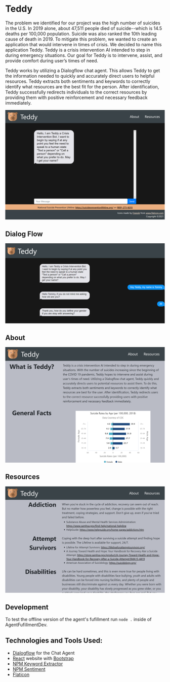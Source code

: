 # Teddy

The problem we identified for our project was the high number of suicides in the U.S. In 2019 alone, about 47,511 people died of suicide--which is 14.5 deaths per 100,000 population. Suicide was also ranked the 10th leading cause of death in 2019. To mitigate this problem, we wanted to create an application that would intervene in times of crisis. We decided to name this application Teddy. Teddy is a crisis intervention AI intended to step in during emergency situations. Our goal for Teddy is to intervene, assist, and provide comfort during user’s times of need.

Teddy works by utilizing a Dialogflow chat agent. This allows Teddy to get the information needed to quickly and accurately direct users to helpful resources. Teddy extracts both sentiments and keywords to correctly identify what resources are the best fit for the person. After identification, Teddy successfully redirects individuals to the correct resources by providing them with positive reinforcement and necessary feedback immediately.

![Image of Main Page](TeddyMedia/Main3-2.png)

## Dialog Flow

![Image of Dialog Flow](TeddyMedia/Teddy3-2Image.png)

## About

![Image of About Page](TeddyMedia/About.png)

## Resources

![Image of Resources Page](TeddyMedia/Resources3-2.png)

## Development

To test the offline version of the agent's fufillment run `node .` inside of AgentFufillmentDev.

## Technologies and Tools Used:

- [Dialogflow](https://cloud.google.com/dialogflow) for the Chat Agent
- [React](https://reactjs.org/) website with [Bootstrap](https://react-bootstrap.github.io/)
- [NPM Keyword Extractor](https://www.npmjs.com/package/keyword-extractor)
- [NPM Sentiment](https://www.npmjs.com/package/sentiment)
- [Flaticon](https://www.flaticon.com/free-icon/teddy-bear_771988?term=teddy%20bear&page=3&position=79&page=3&position=79&related_id=771988&origin=search)
